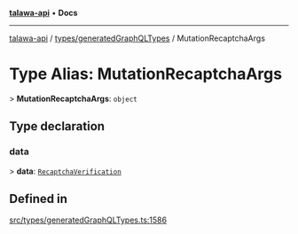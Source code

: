 [**talawa-api**](../../../README.md) • **Docs**

***

[talawa-api](../../../modules.md) / [types/generatedGraphQLTypes](../README.md) / MutationRecaptchaArgs

# Type Alias: MutationRecaptchaArgs

\> **MutationRecaptchaArgs**: `object`

## Type declaration

### data

\> **data**: [`RecaptchaVerification`](RecaptchaVerification.md)

## Defined in

[src/types/generatedGraphQLTypes.ts:1586](https://github.com/PalisadoesFoundation/talawa-api/blob/1f38da5423898626c6ebfa24896a9c3d008195c6/src/types/generatedGraphQLTypes.ts#L1586)

